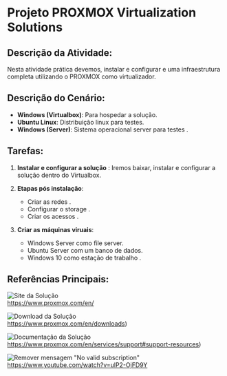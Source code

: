 ﻿# Projeto PROXMOX Virtualization Solutions

## Descrição da Atividade:

Nesta atividade prática devemos, instalar e configurar e uma infraestrutura completa utilizando o PROXMOX como virtualizador.

## Descrição do Cenário:

-   **Windows (Virtualbox)**: Para hospedar a solução.
-   **Ubuntu Linux**: Distribuição linux para testes.
-   **Windows (Server)**: Sistema operacional server para testes .

## Tarefas:

1. **Instalar e configurar a solução** : Iremos baixar, instalar e configurar a solução dentro do Virtualbox.

2. **Etapas pós instalação**:
    - Criar as redes .
    - Configurar o storage .
    - Criar os acessos .

3. **Criar as máquinas viruais**:
    - Windows Server como file server.
    - Ubuntu Server com um banco de dados.
    - Windows 10 como estação de trabalho .

## Referências Principais:

![Site da Solução]()
<br>https://www.proxmox.com/en/</br>

![Download da Solução]()
<br>https://www.proxmox.com/en/downloads)</br>

![Documentação da Solução]()
<br>https://www.proxmox.com/en/services/support#support-resources)</br>

![Remover mensagem "No valid subscription"]()
<br>https://www.youtube.com/watch?v=ulP2-OjFD9Y</br>
